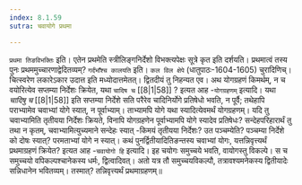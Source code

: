 ```yaml
---
index: 8.1.59
sutra: चवायोगे प्रथमा

---
```

   `प्रथमा तिङविभक्तिः` इति। एतेन प्रथमेति स्त्रीलिङ्गनिर्देशो विभक्त्यपेक्षः सूत्रे कृत इति दर्शयति। प्रथमात्वं तस्य पुनः प्रथममुच्चारणाद्वेदितव्यम्? `गर्दंभाँश्च कालयति` इति। `कल विल क्षेपे` (धातुपाठः-1604-1605) चुरादिणिच्। चित्स्वरेण लकारेऽकार उदात्त इति मध्योदात्तमेतत्। द्वितदीयं तु निहन्यत एव। अथ योगग्रहणं किमर्थम्, न च वयोरित्येव सप्तम्या निर्देशः क्रियेत, यथा `चादिष च`  [[8|1|58]] ? इत्यत आह -`योगग्रहणम्` इत्यादि। यथा _चादिषु च_ [[8|1|58]]  इति सप्तम्या निर्देशे सति परैरेव चादिनिर्योगे प्रतिषेधो भवति, न पूर्वै; तथेहापि पराभ्यामेव चवाभ्यां योगे स्यात्, न पूर्वाभ्याम्। ताभ्यामपि योगे यथा स्यादित्येवमर्थं योगग्रहणम्। यदि तु चवाभ्यामिति तृतीयया निर्देशः क्रियते, विनापि योगग्रहणेन पूर्वाभ्यामपि योगे स्यादेव प्रतिषेधः? सन्देहपरिहारार्थं तु तथा न कृतम्, चवाभ्यामित्युच्यमाने सन्देहः स्यात् -किमयं तृतीयया निर्देशः? उत पञ्चम्येति? पञ्चम्या निर्देशे को दोषः स्यात्? परमताभ्यां योगे न स्यात्। कथं पुनर्द्वितीयादितिङन्तस्य चवाभ्यां योगः, यत्तन्निवृत्त्यर्थं प्रथमाग्रहणं क्रियेत? इत्यत आह -`चवायोगो हि` इत्यादि। इह चयोगः समुच्चये भवति, वायोगस्तु विकल्पे। स च समुच्चयो वपिकल्पश्चानेकस्य धर्मः, द्वित्वादिवत्। अतो यत्र तौ समुच्चयविकल्पौ, तत्रावश्यमनेकस्य द्वितीयादेः सन्निधानेन भवितव्यम्। तस्मात्? तन्निवृत्त्यर्थं प्रथमाग्रहणम्॥